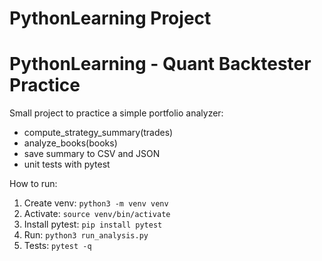 # PythonLearning Project
# PythonLearning - Quant Backtester Practice

Small project to practice a simple portfolio analyzer:
- compute_strategy_summary(trades)
- analyze_books(books)
- save summary to CSV and JSON
- unit tests with pytest

How to run:
1. Create venv: `python3 -m venv venv`
2. Activate: `source venv/bin/activate`
3. Install pytest: `pip install pytest`
4. Run: `python3 run_analysis.py`
5. Tests: `pytest -q`
